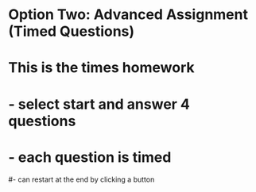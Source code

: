 # Option Two: Advanced Assignment (Timed Questions)
# This is the times homework
# - select start and answer 4 questions 
# - each question is timed
#- can restart at the end by clicking a button
